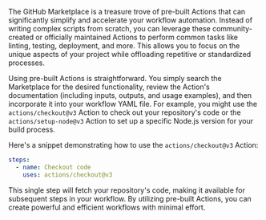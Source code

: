 The GitHub Marketplace is a treasure trove of pre-built Actions that can significantly simplify and accelerate your workflow automation. Instead of writing complex scripts from scratch, you can leverage these community-created or officially maintained Actions to perform common tasks like linting, testing, deployment, and more. This allows you to focus on the unique aspects of your project while offloading repetitive or standardized processes.

Using pre-built Actions is straightforward. You simply search the Marketplace for the desired functionality, review the Action's documentation (including inputs, outputs, and usage examples), and then incorporate it into your workflow YAML file. For example, you might use the `actions/checkout@v3` Action to check out your repository's code or the `actions/setup-node@v3` Action to set up a specific Node.js version for your build process.

Here's a snippet demonstrating how to use the `actions/checkout@v3` Action:

```yaml
steps:
  - name: Checkout code
    uses: actions/checkout@v3
```

This single step will fetch your repository's code, making it available for subsequent steps in your workflow. By utilizing pre-built Actions, you can create powerful and efficient workflows with minimal effort.